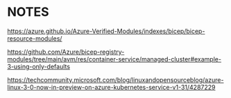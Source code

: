 # NOTES

https://azure.github.io/Azure-Verified-Modules/indexes/bicep/bicep-resource-modules/

https://github.com/Azure/bicep-registry-modules/tree/main/avm/res/container-service/managed-cluster#example-3-using-only-defaults

https://techcommunity.microsoft.com/blog/linuxandopensourceblog/azure-linux-3-0-now-in-preview-on-azure-kubernetes-service-v1-31/4287229
